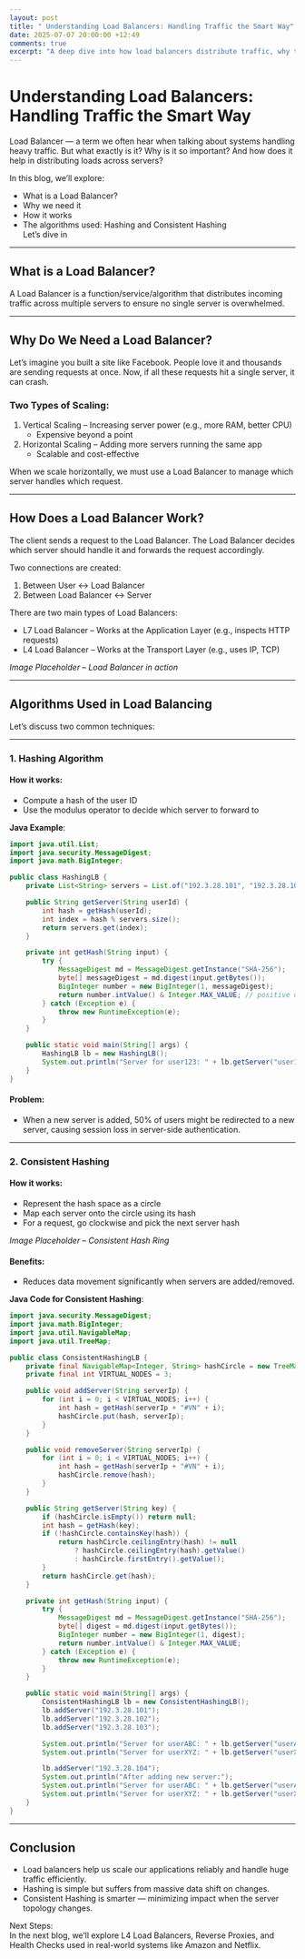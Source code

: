 ```yaml
---
layout: post
title: " Understanding Load Balancers: Handling Traffic the Smart Way"
date: 2025-07-07 20:00:00 +12:49
comments: true
excerpt: "A deep dive into how load balancers distribute traffic, why they're essential for scalability, and the key algorithms used like Hashing and Consistent Hashing."
---
```



# Understanding Load Balancers: Handling Traffic the Smart Way

Load Balancer — a term we often hear when talking about systems handling heavy traffic. But what exactly is it? Why is it so important? And how does it help in distributing loads across servers?

In this blog, we’ll explore:
- What is a Load Balancer?
- Why we need it
- How it works
- The algorithms used: Hashing and Consistent Hashing  
Let’s dive in

---

## What is a Load Balancer?

A Load Balancer is a function/service/algorithm that distributes incoming traffic across multiple servers to ensure no single server is overwhelmed.

---

## Why Do We Need a Load Balancer?

Let’s imagine you built a site like Facebook. People love it and thousands are sending requests at once. Now, if all these requests hit a single server, it can crash.

### Two Types of Scaling:
1. Vertical Scaling – Increasing server power (e.g., more RAM, better CPU)
   - Expensive beyond a point
2. Horizontal Scaling – Adding more servers running the same app
   - Scalable and cost-effective

When we scale horizontally, we must use a Load Balancer to manage which server handles which request.

---

## How Does a Load Balancer Work?

The client sends a request to the Load Balancer. The Load Balancer decides which server should handle it and forwards the request accordingly.

Two connections are created:
1. Between User ↔ Load Balancer
2. Between Load Balancer ↔ Server

There are two main types of Load Balancers:
- L7 Load Balancer – Works at the Application Layer (e.g., inspects HTTP requests)
- L4 Load Balancer – Works at the Transport Layer (e.g., uses IP, TCP)

*Image Placeholder – Load Balancer in action*

---

## Algorithms Used in Load Balancing

Let’s discuss two common techniques:

---

### 1. Hashing Algorithm

#### How it works:
- Compute a hash of the user ID
- Use the modulus operator to decide which server to forward to

**Java Example**:

```java
import java.util.List;
import java.security.MessageDigest;
import java.math.BigInteger;

public class HashingLB {
    private List<String> servers = List.of("192.3.28.101", "192.3.28.102", "192.3.28.103");

    public String getServer(String userId) {
        int hash = getHash(userId);
        int index = hash % servers.size();
        return servers.get(index);
    }

    private int getHash(String input) {
        try {
            MessageDigest md = MessageDigest.getInstance("SHA-256");
            byte[] messageDigest = md.digest(input.getBytes());
            BigInteger number = new BigInteger(1, messageDigest);
            return number.intValue() & Integer.MAX_VALUE; // positive only
        } catch (Exception e) {
            throw new RuntimeException(e);
        }
    }

    public static void main(String[] args) {
        HashingLB lb = new HashingLB();
        System.out.println("Server for user123: " + lb.getServer("user123"));
    }
}
```

#### Problem:
- When a new server is added, 50% of users might be redirected to a new server, causing session loss in server-side authentication.

---

### 2. Consistent Hashing

#### How it works:
- Represent the hash space as a circle
- Map each server onto the circle using its hash
- For a request, go clockwise and pick the next server hash

*Image Placeholder – Consistent Hash Ring*

#### Benefits:
- Reduces data movement significantly when servers are added/removed.

**Java Code for Consistent Hashing**:

```java
import java.security.MessageDigest;
import java.math.BigInteger;
import java.util.NavigableMap;
import java.util.TreeMap;

public class ConsistentHashingLB {
    private final NavigableMap<Integer, String> hashCircle = new TreeMap<>();
    private final int VIRTUAL_NODES = 3;

    public void addServer(String serverIp) {
        for (int i = 0; i < VIRTUAL_NODES; i++) {
            int hash = getHash(serverIp + "#VN" + i);
            hashCircle.put(hash, serverIp);
        }
    }

    public void removeServer(String serverIp) {
        for (int i = 0; i < VIRTUAL_NODES; i++) {
            int hash = getHash(serverIp + "#VN" + i);
            hashCircle.remove(hash);
        }
    }

    public String getServer(String key) {
        if (hashCircle.isEmpty()) return null;
        int hash = getHash(key);
        if (!hashCircle.containsKey(hash)) {
            return hashCircle.ceilingEntry(hash) != null
                ? hashCircle.ceilingEntry(hash).getValue()
                : hashCircle.firstEntry().getValue();
        }
        return hashCircle.get(hash);
    }

    private int getHash(String input) {
        try {
            MessageDigest md = MessageDigest.getInstance("SHA-256");
            byte[] digest = md.digest(input.getBytes());
            BigInteger number = new BigInteger(1, digest);
            return number.intValue() & Integer.MAX_VALUE;
        } catch (Exception e) {
            throw new RuntimeException(e);
        }
    }

    public static void main(String[] args) {
        ConsistentHashingLB lb = new ConsistentHashingLB();
        lb.addServer("192.3.28.101");
        lb.addServer("192.3.28.102");
        lb.addServer("192.3.28.103");

        System.out.println("Server for userABC: " + lb.getServer("userABC"));
        System.out.println("Server for userXYZ: " + lb.getServer("userXYZ"));

        lb.addServer("192.3.28.104");
        System.out.println("After adding new server:");
        System.out.println("Server for userABC: " + lb.getServer("userABC"));
        System.out.println("Server for userXYZ: " + lb.getServer("userXYZ"));
    }
}
```

---

## Conclusion

- Load balancers help us scale our applications reliably and handle huge traffic efficiently.
- Hashing is simple but suffers from massive data shift on changes.
- Consistent Hashing is smarter — minimizing impact when the server topology changes.

Next Steps:  
In the next blog, we’ll explore L4 Load Balancers, Reverse Proxies, and Health Checks used in real-world systems like Amazon and Netflix.